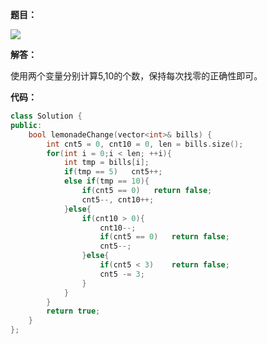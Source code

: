 **题目：**

![](http://p9zl5r4hu.bkt.clouddn.com/2018-09-29leet_860.png)

**解答：**

使用两个变量分别计算5,10的个数，保持每次找零的正确性即可。

**代码：**

```cpp
class Solution {
public:
    bool lemonadeChange(vector<int>& bills) {
        int cnt5 = 0, cnt10 = 0, len = bills.size();
        for(int i = 0;i < len; ++i){
            int tmp = bills[i];
            if(tmp == 5)   cnt5++;
            else if(tmp == 10){
                if(cnt5 == 0)   return false;
                cnt5--, cnt10++;
            }else{
                if(cnt10 > 0){
                    cnt10--;
                    if(cnt5 == 0)   return false;
                    cnt5--;
                }else{
                    if(cnt5 < 3)    return false;
                    cnt5 -= 3;
                }
            }
        }
        return true;
    }
};
```

